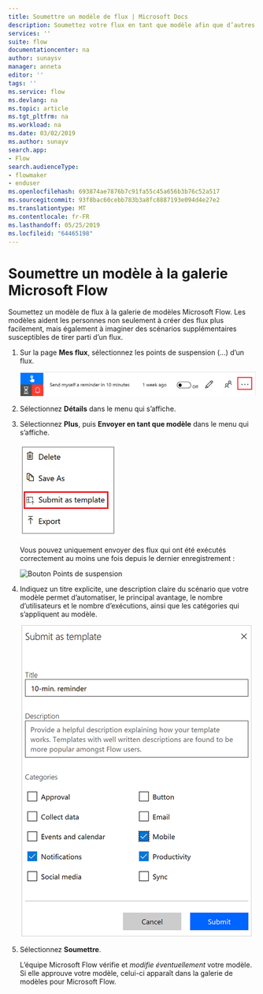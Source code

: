 ```yaml
---
title: Soumettre un modèle de flux | Microsoft Docs
description: Soumettez votre flux en tant que modèle afin que d’autres organisations puissent le trouver dans la galerie de modèles et utiliser le flux que vous avez créé.
services: ''
suite: flow
documentationcenter: na
author: sunaysv
manager: anneta
editor: ''
tags: ''
ms.service: flow
ms.devlang: na
ms.topic: article
ms.tgt_pltfrm: na
ms.workload: na
ms.date: 03/02/2019
ms.author: sunayv
search.app:
- Flow
search.audienceType:
- flowmaker
- enduser
ms.openlocfilehash: 693874ae7876b7c91fa55c45a656b3b76c52a517
ms.sourcegitcommit: 93f8bac60cebb783b3a8fc8887193e094d4e27e2
ms.translationtype: MT
ms.contentlocale: fr-FR
ms.lasthandoff: 05/25/2019
ms.locfileid: "64465198"
---
```

# <a name="submit-a-template-to-the-microsoft-flow-gallery"></a>Soumettre un modèle à la galerie Microsoft Flow

Soumettez un modèle de flux à la galerie de modèles Microsoft Flow. Les modèles aident les personnes non seulement à créer des flux plus facilement, mais également à imaginer des scénarios supplémentaires susceptibles de tirer parti d’un flux.

1. Sur la page **Mes flux**, sélectionnez les points de suspension (...) d’un flux.

    ![Bouton Points de suspension](./media/publish-a-template/ellipsis-button.png)
1. Sélectionnez **Détails** dans le menu qui s’affiche.
1. Sélectionnez **Plus**, puis **Envoyer en tant que modèle** dans le menu qui s’affiche.

    ![Menu contextuel](./media/publish-a-template/context-menu.png)

   Vous pouvez uniquement envoyer des flux qui ont été exécutés correctement au moins une fois depuis le dernier enregistrement :

     ![Bouton Points de suspension](./media/publish-a-template/need-successful-run-warning.png)
1. Indiquez un titre explicite, une description claire du scénario que votre modèle permet d’automatiser, le principal avantage, le nombre d’utilisateurs et le nombre d’exécutions, ainsi que les catégories qui s’appliquent au modèle.

    ![Options de modèle](./media/publish-a-template/template-options.png)
1. Sélectionnez **Soumettre**.

     L’équipe Microsoft Flow vérifie et *modifie éventuellement* votre modèle. Si elle approuve votre modèle, celui-ci apparaît dans la galerie de modèles pour Microsoft Flow.
